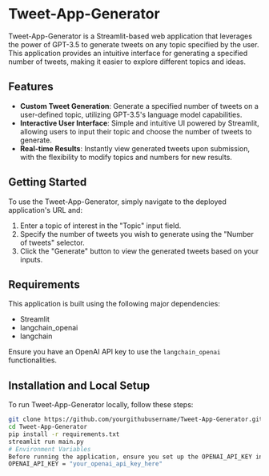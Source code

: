 # Tweet-App-Generator

Tweet-App-Generator is a Streamlit-based web application that leverages the power of GPT-3.5 to generate tweets on any topic specified by the user. This application provides an intuitive interface for generating a specified number of tweets, making it easier to explore different topics and ideas.

## Features

- **Custom Tweet Generation**: Generate a specified number of tweets on a user-defined topic, utilizing GPT-3.5's language model capabilities.
- **Interactive User Interface**: Simple and intuitive UI powered by Streamlit, allowing users to input their topic and choose the number of tweets to generate.
- **Real-time Results**: Instantly view generated tweets upon submission, with the flexibility to modify topics and numbers for new results.

## Getting Started

To use the Tweet-App-Generator, simply navigate to the deployed application's URL and:

1. Enter a topic of interest in the "Topic" input field.
2. Specify the number of tweets you wish to generate using the "Number of tweets" selector.
3. Click the "Generate" button to view the generated tweets based on your inputs.

## Requirements

This application is built using the following major dependencies:

- Streamlit
- langchain_openai
- langchain

Ensure you have an OpenAI API key to use the `langchain_openai` functionalities.

## Installation and Local Setup

To run Tweet-App-Generator locally, follow these steps:

```bash
git clone https://github.com/yourgithubusername/Tweet-App-Generator.git
cd Tweet-App-Generator
pip install -r requirements.txt
streamlit run main.py
# Environment Variables
Before running the application, ensure you set up the OPENAI_API_KEY in your Streamlit secrets file .streamlit/secrets.toml:
OPENAI_API_KEY = "your_openai_api_key_here"

